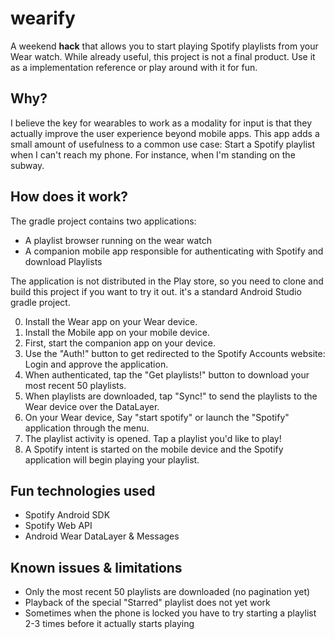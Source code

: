 # wearify

A weekend **hack** that allows you to start playing Spotify playlists from your Wear watch. While already useful, this project is not a final product. Use it as a implementation reference or play around with it for fun. 

## Why?

I believe the key for wearables to work as a modality for input is that they actually improve the user experience beyond mobile apps. This app adds a small amount of usefulness to a common use case: Start a Spotify playlist when I can't reach my phone. For instance, when I'm standing on the subway. 

## How does it work? 

The gradle project contains two applications: 

* A playlist browser running on the wear watch
* A companion mobile app responsible for authenticating with Spotify and download Playlists

The application is not distributed in the Play store, so you need to clone and build this project if you want to try it out. it's a standard Android Studio gradle project.

0. Install the Wear app on your Wear device. 
1. Install the Mobile app on your mobile device.
2. First, start the companion app on your device.
3. Use the "Auth!" button to get redirected to the Spotify Accounts website: Login and approve the application.
4. When authenticated, tap the "Get playlists!" button to download your most recent 50 playlists.
5. When playlists are downloaded, tap "Sync!" to send the playlists to the Wear device over the DataLayer.
6. On your Wear device, Say "start spotify" or launch the "Spotify" application through the menu.
7. The playlist activity is opened. Tap a playlist you'd like to play!
8. A Spotify intent is started on the mobile device and the Spotify application will begin playing your playlist.

## Fun technologies used

* Spotify Android SDK
* Spotify Web API
* Android Wear DataLayer & Messages

## Known issues & limitations

* Only the most recent 50 playlists are downloaded (no pagination yet)
* Playback of the special "Starred" playlist does not yet work
* Sometimes when the phone is locked you have to try starting a playlist 2-3 times before it actually starts playing